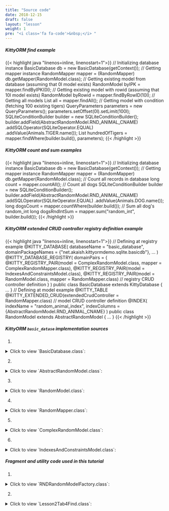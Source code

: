 ```yaml
---
title: "Source code"
date: 2018-12-15
draft: false
layout: "lesson"
weight: 1
pre: "<i class='fa fa-code'>&nbsp;</i> "
---
```

##### KittyORM find example
{{< highlight java "linenos=inline, linenostart=1">}}
// Initializing database instance
BasicDatabase db = new BasicDatabase(getContext());
// Getting mapper instance
RandomMapper mapper = (RandomMapper) db.getMapper(RandomModel.class);
// Getting existing model from database (assuming that 0l model exists)
RandomModel byIPK = mapper.findByIPK(0l);
// Getting existing model with rowid (assuming that 10l model exists)
RandomModel byRowid = mapper.findByRowID(10l);
// Getting all models
List<RandomModel> all = mapper.findAll();
// Getting model with condition (fetching 100 existing tigers)
QueryParameters parameters = new QueryParameters();
parameters.setOffset(0l).setLimit(100l);
SQLiteConditionBuilder builder = new SQLiteConditionBuilder();
builder.addField(AbstractRandomModel.RND_ANIMAL_CNAME)
       .addSQLOperator(SQLiteOperator.EQUAL)
       .addValue(Animals.TIGER.name());
List<RandomModel> hundredOfTigers = mapper.findWhere(builder.build(), parameters);
{{< /highlight >}}


##### KittyORM count and sum examples
{{< highlight java "linenos=inline, linenostart=1">}}
// Initializing database instance
BasicDatabase db = new BasicDatabase(getContext());
// Getting mapper instance
RandomMapper mapper = (RandomMapper) db.getMapper(RandomModel.class);
// Count all records in database
long count = mapper.countAll();
// Count all dogs
SQLiteConditionBuilder builder = new SQLiteConditionBuilder();
builder.addField(AbstractRandomModel.RND_ANIMAL_CNAME)
       .addSQLOperator(SQLiteOperator.EQUAL)
       .addValue(Animals.DOG.name());
long dogsCount = mapper.countWhere(builder.build());
// Sum all dog's random_int
long dogsRndIntSum = mapper.sum("random_int", builder.build());
{{< /highlight >}}

##### KittyORM extended CRUD controller registry definition example
{{< highlight java "linenos=inline, linenostart=1">}}
// Defining at registry example
@KITTY_DATABASE(
        databaseName = "basic_database",
        domainPackageNames = {"net.akaish.kittyormdemo.sqlite.basicdb"},
        ...
)
@KITTY_DATABASE_REGISTRY(
        domainPairs = {
                @KITTY_REGISTRY_PAIR(model = ComplexRandomModel.class, mapper = ComplexRandomMapper.class),
                @KITTY_REGISTRY_PAIR(model = IndexesAndConstraintsModel.class),
                @KITTY_REGISTRY_PAIR(model = RandomModel.class, mapper = RandomMapper.class) // registry CRUD controller definition
        }
)
public class BasicDatabase extends KittyDatabase {
    ...
}
// Defining at model example
@KITTY_TABLE
@KITTY_EXTENDED_CRUD(extendedCrudController = RandomMapper.class) // model CRUD controller definition
@INDEX(
        indexName = "random_animal_index",
        indexColumns = {AbstractRandomModel.RND_ANIMAL_CNAME}
)
public class RandomModel extends AbstractRandomModel {
    ...
}
{{< /highlight >}}


##### KittyORM `basic_datase` implementation sources

1. 
<details> 
  <summary>Click to view `BasicDatabase.class`: </summary>
{{< highlight java "linenos=inline, linenostart=1">}}
@KITTY_DATABASE(
        databaseName = "basic_database",
        domainPackageNames = {"net.akaish.kittyormdemo.sqlite.basicdb"},
        logTag = LOG_TAG,
        isLoggingOn = true,
        isProductionOn = true,
        isPragmaOn = true
)
@KITTY_DATABASE_REGISTRY(
        domainPairs = {
                @KITTY_REGISTRY_PAIR(model = ComplexRandomModel.class, mapper = ComplexRandomMapper.class),
                @KITTY_REGISTRY_PAIR(model = IndexesAndConstraintsModel.class),
                @KITTY_REGISTRY_PAIR(model = RandomModel.class, mapper = RandomMapper.class)
        }
)
public class BasicDatabase extends KittyDatabase {

    public static final String LOG_TAG = "BASIC DB DEMO";

    /**
     * KittyORM main database class that represents bootstrap and holder for all related with database
     * components.
     * <br> See {@link KittyDatabase#KittyDatabase(Context, String)} for more info.
     *
     * @param ctx
     */
    public BasicDatabase(Context ctx) {
        super(ctx);
    }

}
{{< /highlight >}} 
</details>

2. 
<details> 
  <summary>Click to view `AbstractRandomModel.class`: </summary>
{{< highlight java "linenos=inline, linenostart=1">}}
public abstract class AbstractRandomModel extends KittyModel {

    public static final String RND_INTEGER_CNAME = "rnd_int_custom_column_name";
    public static final String RND_ANIMAL_CNAME = "rndanimal";

    @KITTY_COLUMN(
            isIPK = true,
            columnOrder = 0
    )
    public Long id;

    @KITTY_COLUMN(
            columnOrder = 1
    )
    public int randomInt;

    @KITTY_COLUMN(
            columnOrder = 2,
            columnName = RND_INTEGER_CNAME
    )
    public Integer randomInteger;

    @KITTY_COLUMN(
            columnOrder = 3,
            columnName = RND_ANIMAL_CNAME
    )
    public Animals randomAnimal;

    @KITTY_COLUMN(
            columnOrder = 4,
            columnAffinity = TypeAffinities.TEXT
    )
    public String randomAnimalName;
}
{{< /highlight >}} 
</details>

3. 
<details> 
  <summary>Click to view `RandomModel.class`: </summary>
{{< highlight java "linenos=inline, linenostart=1">}}
@KITTY_TABLE
@KITTY_EXTENDED_CRUD(extendedCrudController = RandomMapper.class)
@INDEX(
        indexName = "random_animal_index",
        indexColumns = {AbstractRandomModel.RND_ANIMAL_CNAME}
)
public class RandomModel extends AbstractRandomModel {


    public RandomModel() {
        super();
    }

    @KITTY_COLUMN(columnOrder = 5)
    public String randomAnimalSays;

    @Override
    public String toString() {
        return new StringBuffer(64).append("[ id = ")
                                            .append(id)
                                            .append("; randomInt = ")
                                            .append(Integer.toString(randomInt))
                                            .append("; randomInteger = ")
                                            .append(randomInteger)
                                            .append("; randomAnimal = ")
                                            .append(randomAnimal)
                                            .append("; randomAnimnalLocalizedName = ")
                                            .append(randomAnimalName)
                                            .append("; randomAnimalSays = ")
                                            .append(randomAnimalSays).append(" ]").toString();
    }
}
{{< /highlight >}} 
</details>

4. 
<details> 
  <summary>Click to view `RandomMapper.class`: </summary>
{{< highlight java "linenos=inline, linenostart=1">}}
public class RandomMapper extends KittyMapper {

    public <M extends KittyModel> RandomMapper(KittyTableConfiguration tableConfiguration,
                                              M blankModelInstance,
                                              String databasePassword) {
        super(tableConfiguration, blankModelInstance, databasePassword);
    }

    protected SQLiteCondition getAnimalCondition(Animals animal) {
        return new SQLiteConditionBuilder()
                .addField(RND_ANIMAL_CNAME)
                .addSQLOperator(SQLiteOperator.EQUAL)
                .addObjectValue(animal)
                .build();
    }

    public long deleteByRandomIntegerRange(int start, int end) {
        SQLiteCondition condition = new SQLiteConditionBuilder()
                .addField("random_int")
                .addSQLOperator(GREATER_OR_EQUAL)
                .addValue(start)
                .addSQLOperator(AND)
                .addField("random_int")
                .addSQLOperator(LESS_OR_EQUAL)
                .addValue(end)
                .build();
        return deleteByWhere(condition);
    }

    public long deleteByAnimal(Animals animal) {
        return deleteByWhere(getAnimalCondition(animal));
    }

    public List<RandomModel> findByAnimal(Animals animal, long offset, long limit, boolean groupingOn) {
        SQLiteCondition condition = getAnimalCondition(animal);
        QueryParameters qparam = new QueryParameters();
        qparam.setLimit(limit).setOffset(offset);
        if(groupingOn)
            qparam.setGroupByColumns(RND_ANIMAL_CNAME);
        else
            qparam.setGroupByColumns(KittyConstants.ROWID);
        return findWhere(condition, qparam);
    }

    public List<RandomModel> findByIdRange(long fromId, long toId, boolean inclusive, Long offset, Long limit) {
        SQLiteCondition condition = new SQLiteConditionBuilder()
                .addField("id")
                .addSQLOperator(inclusive ? GREATER_OR_EQUAL : GREATER_THAN)
                .addValue(fromId)
                .addSQLOperator(AND)
                .addField("id")
                .addSQLOperator(inclusive ? LESS_OR_EQUAL : LESS_THAN)
                .addValue(toId)
                .build();
        QueryParameters qparam = new QueryParameters();
        qparam.setLimit(limit).setOffset(offset).setGroupByColumns(KittyConstants.ROWID);
        return findWhere(condition, qparam);
    }

    public List<RandomModel> findAllRandomModels(Long offset, Long limit) {
        QueryParameters qparam = new QueryParameters();
        qparam.setLimit(limit).setOffset(offset).setGroupByColumns(KittyConstants.ROWID);
        return findAll(qparam);
    }
}
{{< /highlight >}} 
</details>

5. 
<details> 
  <summary>Click to view `ComplexRandomModel.class`: </summary>
{{< highlight java "linenos=inline, linenostart=1">}}
@KITTY_TABLE
@KITTY_EXTENDED_CRUD(extendedCrudController = ComplexRandomMapper.class)
public class ComplexRandomModel extends AbstractRandomModel {

    public ComplexRandomModel() {
        super();
    }


    // Primitives
    // (boolean, int, byte, double, long, short, float)
    @KITTY_COLUMN(columnOrder = 5)
    public boolean boolF;


    @KITTY_COLUMN(columnOrder = 6)
    public byte byteF;

    @KITTY_COLUMN(columnOrder = 7)
    public double doubleF;

    @KITTY_COLUMN(columnOrder = 8)
    public long longF;

    @KITTY_COLUMN(columnOrder = 9)
    public short shortF;

    @KITTY_COLUMN(columnOrder = 10)
    public float floatF;

    // Byte array
    @KITTY_COLUMN(columnOrder = 11)
    public byte[] byteArray;

    // String (TEXT) (String, BigDecimal, BigInteger, Enum)
    @KITTY_COLUMN(columnOrder = 12)
    public String stringF;

    @KITTY_COLUMN(columnOrder = 13)
    public BigDecimal bigDecimalF;

    @KITTY_COLUMN(columnOrder = 14)
    public BigInteger bigIntegerF;

    @KITTY_COLUMN(columnOrder = 15)
    public Uri uriF;

    @KITTY_COLUMN(columnOrder = 16)
    public File fileF;

    @KITTY_COLUMN(columnOrder = 17)
    public Currency currencyF;

    // SD
    @KITTY_COLUMN(
            columnOrder = 18,
            columnAffinity = TypeAffinities.TEXT
    )
    @KITTY_COLUMN_SERIALIZATION
    public AnimalSounds stringSDF;

    @KITTY_COLUMN(columnOrder = 19)
    public SomeColours bitmapColour;

    @KITTY_COLUMN(
            columnOrder = 20,
            columnAffinity = TypeAffinities.BLOB
    )
    @KITTY_COLUMN_SERIALIZATION
    public Bitmap byteArraySDF;

    String stringSDFSerialize() {
        if(stringSDF == null) return null;
        return new GsonBuilder().create().toJson(stringSDF);
    }

    AnimalSounds stringSDFDeserialize(String cvData) {
        if(cvData == null) return null;
        if(cvData.length() == 0) return null;
        return new GsonBuilder().create().fromJson(cvData, AnimalSounds.class);
    }

    public byte[] byteArraySDFSerialize() {//byteArraySDFSerialize
        if(byteArraySDF == null) return null;
        ByteArrayOutputStream bmpStream = new ByteArrayOutputStream();
        byteArraySDF.compress(Bitmap.CompressFormat.PNG, 100, bmpStream);
        return bmpStream.toByteArray();
    }

    public Bitmap byteArraySDFDeserialize(byte[] cursorData) {
        if(cursorData == null) return null;
        if(cursorData.length == 0) return null;
        return BitmapFactory.decodeByteArray(cursorData, 0, cursorData.length);
    }

    // Primitive wrappers Boolean, Integer, Byte, Double, Short or Float
    @KITTY_COLUMN(columnOrder = 21)
    public Boolean boolFF;


    @KITTY_COLUMN(columnOrder = 22)
    public Byte byteFF;

    @KITTY_COLUMN(columnOrder = 23)
    public Double doubleFF;

    @KITTY_COLUMN(columnOrder = 24)
    public Short shortFF;

    @KITTY_COLUMN(columnOrder = 25)
    public Float floatFF;


    // Long represented types Long, Date, Calendar, Timestamp
    @KITTY_COLUMN(columnOrder = 26)
    public Long longFF;

    @KITTY_COLUMN(columnOrder = 27)
    public Date dateF;

    @KITTY_COLUMN(columnOrder = 28)
    public Calendar calendarF;

    @KITTY_COLUMN(columnOrder = 29)
    public Timestamp timestampF;

    @Override
    public String toString() {
        StringBuffer out = new StringBuffer(256);
        out.append("Long id : "+id+"\r\n");
        out.append("int randomInt : "+randomInt+"\r\n");
        out.append("String stringF : "+stringF+"\r\n");
        out.append("BigInteger bigIntegerF : "+bigIntegerF+"\r\n");
        out.append("SomeColours bitmapColour : "+bitmapColour+"\r\n");
        out.append("Short shortFF : "+shortFF+"\r\n");
        out.append("Timestamp timestampF (HReadable) : "+timestampF+"\r\n");
        out.append("AnimalSounds stringSDF (HReadable) : "+stringSDFSerialize()+"\r\n");
        out.append("Uri uriF : " + uriF+"\r\n");
        out.append("Currency currencyF : " + currencyF.getSymbol()+"\r\n");
        out.append("... \r\n");
        return out.toString();
    }

    public String toShortString() {
        StringBuffer out = new StringBuffer(256);
        out.append("[ Long id : "+id+"; ");
        out.append("int randomInt : "+randomInt+"; ");
        out.append("String stringF : "+stringF+"; ");
        out.append("BigInteger bigIntegerF : "+bigIntegerF+"; ");
        out.append("SomeColours bitmapColour : "+bitmapColour+"; ");
        out.append("Short shortFF : "+shortFF+"; ");
        out.append("Timestamp timestampF (HReadable) : "+timestampF+"; ... ]");
        return out.toString();
    }

    @Deprecated
    public String toHTMLString() {
        StringBuffer out = new StringBuffer(2048);
        out.append("<br>Long id : "+id.toString()+"\r\n");
        out.append("<br><b>PRIMITIVES</b>"+"\r\n");
        out.append("<br>boolean boolF : "+Boolean.toString(boolF)+"\r\n");
        out.append("<br>int randomInt : "+Integer.toString(randomInt)+"\r\n");
        out.append("<br>byte byteF : "+Byte.toString(byteF)+"\r\n");
        out.append("<br>double doubleF : "+Double.toString(doubleF)+"\r\n");
        out.append("<br>long longF : "+Long.toString(longF)+"\r\n");
        out.append("<br>short shortF : "+Short.toString(shortF)+"\r\n");
        out.append("<br>float floatF : "+Float.toString(floatF)+"\r\n");
        out.append("<br>byte[] byteArray : "+byteArrayToString(byteArray)+"\r\n");
        out.append("<br><b>STRING AFFINITIES</b>"+"\r\n");
        out.append("<br>String randomAnimalName : "+randomAnimalName+"\r\n");
        out.append("<br>String stringF : "+stringF+"\r\n");
        out.append("<br>BigDecimal bigDecimalF : "+bigDecimalF.toEngineeringString()+"\r\n");
        out.append("<br>BigInteger bigIntegerF : "+bigIntegerF.toString()+"\r\n");
        out.append("<br>Animals randomAnimal : "+randomAnimal.toString()+"\r\n");
        out.append("<br><b>SERIALIZATION AND DESERIALIZATION</b>"+"\r\n");
        out.append("<br>AnimalSounds stringSDF : "+stringSDFSerialize()+"\r\n");
        out.append("<br>SomeColours bitmapColour : "+bitmapColour.toString()+"\r\n");
        out.append("<br><b>PRIMITIVE WRAPPERS</b>"+"\r\n");
        out.append("<br>Boolean boolFF : "+boolFF.toString()+"\r\n");
        out.append("<br>Integer randomInteger : "+randomInteger.toString()+"\r\n");
        out.append("<br>Byte byteFF : "+byteFF.toString()+"\r\n");
        out.append("<br>Double doubleFF : "+doubleFF.toString()+"\r\n");
        out.append("<br>Short shortFF : "+shortFF.toString()+"\r\n");
        out.append("<br>Float floatFF :"+floatFF.toString()+"\r\n");
        out.append("<br><b>LONG REPRESENTED TYPES</b>"+"\r\n");
        out.append("<br>Long longFF : "+longFF.toString()+"\r\n");
        out.append("<br>Date dateF : "+Long.toString(dateF.getTime())+"\r\n");
        out.append("<br>Calendar calendarF : "+Long.toString(calendarF.getTimeInMillis())+"\r\n");
        out.append("<br>Timestamp timestampF : "+Long.toString(timestampF.getTime())+"\r\n");
        out.append("<br>Date dateF (HReadable) : "+dateF.toString()+"\r\n");
        out.append("<br>Calendar calendarF (HReadable) : "+calendarF.getTime().toString()+"\r\n");
        out.append("<br>Timestamp timestampF (HReadable) : "+timestampF.toString()+"\r\n");
        return out.toString();
    }

    public String byteArrayToString(byte[] toString) {
        String[] strings = new String[toString.length];
        for(int i = 0; i < toString.length; i++) {
            strings[i] = Byte.toString(toString[i]);
        }
        return KittyUtils.implodeWithCommaInBKT(strings);
    }
}
{{< /highlight >}} 
</details>

6. 
<details> 
  <summary>Click to view `IndexesAndConstraintsModel.class`: </summary>
{{< highlight java "linenos=inline, linenostart=1">}}
@KITTY_TABLE(tableName = "cai")
@FOREIGN_KEY_T(
        name = "CAI_FK",
        columns = {IndexesAndConstraintsModel.RANDOM_ID_CNAME},
        reference = @FOREIGN_KEY_REFERENCE(
                foreignTableName = "random",
                foreignTableColumns = {"id"},
                onUpdate = OnUpdateDeleteActions.CASCADE,
                onDelete = OnUpdateDeleteActions.CASCADE
        )
)
@INDEX(indexColumns = {"creation_date"})
public class IndexesAndConstraintsModel extends KittyModel {
    static final String RANDOM_ID_CNAME = "rnd_id";

    @KITTY_COLUMN(columnOrder = 0)
    @PRIMARY_KEY
    @NOT_NULL
    public Long id;

    @KITTY_COLUMN(columnOrder = 1)
    @NOT_NULL
    @UNIQUE
    public Long rndId;

    @KITTY_COLUMN(columnOrder = 2)
    @CHECK(checkExpression = "animal IN (\"CAT\", \"TIGER\", \"LION\")") // only cats allowed to this party
    public Animals animal;

    @KITTY_COLUMN(columnOrder = 3)
    @DEFAULT(signedInteger = 28) // You can choose for options for default declaration, if nothing set than 0 value would be used
    @NOT_NULL
    public Integer defaultNumber;

    @KITTY_COLUMN(columnOrder = 4)
    @DEFAULT(
            predefinedLiteralValue = LiteralValues.CURRENT_DATE
    )
    @NOT_NULL
    public String creationDate;

    @KITTY_COLUMN(columnOrder = 5)
    @DEFAULT(
            predefinedLiteralValue = LiteralValues.CURRENT_TIMESTAMP
    )
    @ONE_COLUMN_INDEX(unique = true, indexName = "IAC_unique_index_creation_timestamp")
    @NOT_NULL
    public Timestamp creationTmstmp;

    @Override
    public String toString() {
        StringBuilder sb = new StringBuilder(64);
        sb.append("[ RowID = ").append(getRowID())
                .append(" ; id = ").append(id)
                .append(" ; rndId = ").append(rndId)
                .append(" ; animal = ").append(animal)
                .append(" ; defaultNumber = ").append(defaultNumber)
                .append(" ; creationDate = ").append(creationDate)
                .append(" ; creationTmstmp = ").append(creationTmstmp).append(" ]");
        return sb.toString();
    }
}
{{< /highlight >}} 
</details>


##### Fragment and utility code used in this tutorial

1. 
<details> 
  <summary>Click to view `RNDRandomModelFactory.class`: </summary>
{{< highlight java "linenos=inline, linenostart=1">}}
public class RNDRandomModelFactory {

    private final Context context;
    private final Random randomizer;

    private final SparseArray<String> randomAnimalSays = new SparseArray<>();
    private final SparseArray<String> randomAnimalLocalizedName = new SparseArray<>();

    public RNDRandomModelFactory(Context context) {
        super();
        this.context = context;
        this.randomizer = new Random();

        // Lol, getContext().getString() method is slow, calling for each new random model this method twice causes 55% of all execution time of generating new random model (!)
        // Right now getting those string causes only 14% of execution time
        randomAnimalSays.append(Animals.getLocalizedAnimalSaysResource(Animals.BEAR), context.getString(Animals.getLocalizedAnimalSaysResource(Animals.BEAR)));
        randomAnimalSays.append(Animals.getLocalizedAnimalSaysResource(Animals.CAT), context.getString(Animals.getLocalizedAnimalSaysResource(Animals.CAT)));
        randomAnimalSays.append(Animals.getLocalizedAnimalSaysResource(Animals.DOG), context.getString(Animals.getLocalizedAnimalSaysResource(Animals.DOG)));
        randomAnimalSays.append(Animals.getLocalizedAnimalSaysResource(Animals.GOAT), context.getString(Animals.getLocalizedAnimalSaysResource(Animals.GOAT)));
        randomAnimalSays.append(Animals.getLocalizedAnimalSaysResource(Animals.LION), context.getString(Animals.getLocalizedAnimalSaysResource(Animals.LION)));
        randomAnimalSays.append(Animals.getLocalizedAnimalSaysResource(Animals.SHEEP), context.getString(Animals.getLocalizedAnimalSaysResource(Animals.SHEEP)));
        randomAnimalSays.append(Animals.getLocalizedAnimalSaysResource(Animals.TIGER), context.getString(Animals.getLocalizedAnimalSaysResource(Animals.TIGER)));
        randomAnimalSays.append(Animals.getLocalizedAnimalSaysResource(Animals.WOLF), context.getString(Animals.getLocalizedAnimalSaysResource(Animals.WOLF)));


        randomAnimalLocalizedName.append(Animals.getLocalizedAnimalNameResource(Animals.BEAR), context.getString(Animals.getLocalizedAnimalNameResource(Animals.BEAR)));
        randomAnimalLocalizedName.append(Animals.getLocalizedAnimalNameResource(Animals.CAT), context.getString(Animals.getLocalizedAnimalNameResource(Animals.CAT)));
        randomAnimalLocalizedName.append(Animals.getLocalizedAnimalNameResource(Animals.DOG), context.getString(Animals.getLocalizedAnimalNameResource(Animals.DOG)));
        randomAnimalLocalizedName.append(Animals.getLocalizedAnimalNameResource(Animals.GOAT), context.getString(Animals.getLocalizedAnimalNameResource(Animals.GOAT)));
        randomAnimalLocalizedName.append(Animals.getLocalizedAnimalNameResource(Animals.LION), context.getString(Animals.getLocalizedAnimalNameResource(Animals.LION)));
        randomAnimalLocalizedName.append(Animals.getLocalizedAnimalNameResource(Animals.SHEEP), context.getString(Animals.getLocalizedAnimalNameResource(Animals.SHEEP)));
        randomAnimalLocalizedName.append(Animals.getLocalizedAnimalNameResource(Animals.TIGER), context.getString(Animals.getLocalizedAnimalNameResource(Animals.TIGER)));
        randomAnimalLocalizedName.append(Animals.getLocalizedAnimalNameResource(Animals.WOLF), context.getString(Animals.getLocalizedAnimalNameResource(Animals.WOLF)));

    }

    public RandomModel newRandomModel() {
        RandomModel out = new RandomModel();
        out.randomInt = randomizer.nextInt();
        out.randomInteger = randomizer.nextInt();
        out.randomAnimal = Animals.rndAnimal(randomizer);
        out.randomAnimalSays = randomAnimalSays.get(Animals.getLocalizedAnimalSaysResource(out.randomAnimal));
        out.randomAnimalName = randomAnimalLocalizedName.get(Animals.getLocalizedAnimalNameResource(out.randomAnimal));
        return out;
    }
}
{{< /highlight >}} 
</details>

2. 
<details> 
  <summary>Click to view `Lesson2Tab4Find.class`: </summary>
{{< highlight java "linenos=inline, linenostart=1">}}
public class Lesson2Tab4Find extends Lesson2BaseFragment {

    // Pagination start
    Button firstPage;
    Button pageUp;
    Button pageDown;
    Button lastPage;

    SQLiteCondition currentCondition;
    FindResultsPager pager;

    ListView pagerEntitiesLW;
    TextView expandedTitleTW;
    TextView paginationCounterTW;

    BasicRandomModelAdapter entitiesAdapter;

    String expandedPanelTitlePattern;
    String expandedPanelPageCounterTitlePattern;
    // Pagination end

    // Fragment controls
    EditText findByIdET;
    Button findByIdButton;

    EditText findByRangeStartET;
    EditText findByRangeEndET;
    Button findByRangeButton;

    Button findByAnimalButton;

    Button findAllButton;

    public Lesson2Tab4Find(){};

    @Override
    public View onCreateView(LayoutInflater inflater, ViewGroup container, Bundle savedInstanceState) {
        View rootView = inflater.inflate(R.layout.lesson2_tab4_find, container, false);

        setAnimalSpinner(rootView, R.id.l2_t4_spinner, new AdapterView.OnItemSelectedListener() {
            @Override
            public void onItemSelected(AdapterView<?> parent, View view, int position, long id) {

            }

            @Override
            public void onNothingSelected(AdapterView<?> parent) {

            }
        });

        setUpPagination(rootView);

        findByIdET = rootView.findViewById(R.id.l2_t4_et_id);
        findByIdButton = rootView.findViewById(R.id.l2_t4_find_by_id_button);
        findByIdButton.setOnClickListener(new View.OnClickListener() {
            @Override
            public void onClick(View v) {
                findById();
            }
        });

        findByRangeStartET = rootView.findViewById(R.id.l2_t4_et_id_range_start);
        findByRangeEndET = rootView.findViewById(R.id.l2_t4_et_id_range_end);
        findByRangeButton = rootView.findViewById(R.id.l2_t4_find_by_range_button);
        findByRangeButton.setOnClickListener(new View.OnClickListener() {
            @Override
            public void onClick(View v) {
                findByRange();
            }
        });

        findByAnimalButton = rootView.findViewById(R.id.l2_t4_find_by_animal);
        findByAnimalButton.setOnClickListener(new View.OnClickListener() {
            @Override
            public void onClick(View v) {
                findByAnimal();
            }
        });

        findAllButton  = rootView.findViewById(R.id._l2_t4_find_all_button);
        findAllButton.setOnClickListener(new View.OnClickListener() {
            @Override
            public void onClick(View v) {
                findAll();
            }
        });

        reloadPager();

        return rootView;
    }

    void findById() {
        String inputId = findByIdET.getText().toString();
        if(inputId == null) {
            getLessonActivity().showWarningDialog(
                    R.string._warning_dialog_title,
                    R.string._l2_t4_find_by_id_message,
                    R.string._warning_dialog_ok_button_text
            );
            return;
        }
        if(inputId.length() == 0) {
            getLessonActivity().showWarningDialog(
                    R.string._warning_dialog_title,
                    R.string._l2_t4_find_by_id_message,
                    R.string._warning_dialog_ok_button_text
            );
            return;
        }
        Long idToFind = null;
        try {
            idToFind = Long.valueOf(inputId);
        } catch (Exception e) {
            getLessonActivity().showWarningDialog(
                    R.string._warning_dialog_title,
                    R.string._l2_t4_find_by_id_message,
                    R.string._warning_dialog_ok_button_text
            );
            return;
        }
        if(idToFind < 1) {
            getLessonActivity().showWarningDialog(
                    R.string._warning_dialog_title,
                    R.string._l2_t4_find_by_id_must_be_positive,
                    R.string._warning_dialog_ok_button_text
            );
            return;
        }
        SQLiteConditionBuilder builder = new SQLiteConditionBuilder();
        builder.addField("id").addSQLOperator(SQLiteOperator.EQUAL).addValue(idToFind);
        setPaginationResults(builder.build());
    }

    void findByRange() {
        String rangeStart = findByRangeStartET.getText().toString();
        String rangeEnd = findByRangeEndET.getText().toString();
        if(rangeStart == null || rangeEnd == null) {
            getLessonActivity().showWarningDialog(
                    R.string._warning_dialog_title,
                    R.string._l2_t4_find_by_range_message,
                    R.string._warning_dialog_ok_button_text
            );
            return;
        }
        if(rangeStart.length() == 0 || rangeEnd.length() == 0) {
            getLessonActivity().showWarningDialog(
                    R.string._warning_dialog_title,
                    R.string._l2_t4_find_by_range_message,
                    R.string._warning_dialog_ok_button_text
            );
            return;
        }
        int rangeStartInt = 0; int rangeEndInt = 0;
        try {
            rangeStartInt = Integer.parseInt(rangeStart);
            rangeEndInt = Integer.parseInt(rangeEnd);
        } catch (Exception e) {
            getLessonActivity().showWarningDialog(
                    R.string._warning_dialog_title,
                    R.string._l2_t4_find_by_range_message,
                    R.string._warning_dialog_ok_button_text
            );
            return;
        }
        SQLiteConditionBuilder builder = new SQLiteConditionBuilder();
        builder.addField("random_int")
                .addSQLOperator(SQLiteOperator.GREATER_OR_EQUAL)
                .addValue(rangeStartInt)
                .addSQLOperator(SQLiteOperator.AND)
                .addField("random_int")
                .addSQLOperator(SQLiteOperator.LESS_OR_EQUAL)
                .addValue(rangeEndInt);
        setPaginationResults(builder.build());
    }

    void findByAnimal() {
        String animalStr = (String) animalSpinner.getSelectedItem();
        if(animalStr.equals(animalAdapter.getItem(animalAdapter.getCount()))) {
            getLessonActivity().showWarningDialog(
                    R.string._warning_dialog_title,
                    R.string._l2_t4_find_by_animal_message,
                    R.string._warning_dialog_ok_button_text
            );
            return;
        }
        Animals animal = Animals.valueOf(animalStr);
        SQLiteConditionBuilder builder = new SQLiteConditionBuilder();
        builder.addField(AbstractRandomModel.RND_ANIMAL_CNAME)
                .addSQLOperator(SQLiteOperator.EQUAL)
                .addValue(animal.name());
        setPaginationResults(builder.build());
    }

    void findAll() {
        currentCondition = new SQLiteConditionBuilder().addValue(1)
                                                       .build();
        setPaginationResults(currentCondition);
    }

    @Override
    public void onVisible() {
        reloadPager();
    }

    void reloadPager() {
        new ReloadPagerTask().execute(0l);
    }

    void setUpPagination(View root) {
        firstPage = root.findViewById(R.id._l2_t4_pagination_at_start);
        pageUp = root.findViewById(R.id._l2_t4_pagination_page_up);
        pageDown = root.findViewById(R.id._l2_t4_pagination_page_down);
        lastPage = root.findViewById(R.id._l2_t4_pagination_end);
        pagerEntitiesLW = root.findViewById(R.id._l2_t4_find_result_enteties_list);
        paginationCounterTW = root.findViewById(R.id._l2_t4_page_counter);
        expandedTitleTW = root.findViewById(R.id._l2_t4_expanded_panel_title);
        entitiesAdapter = new BasicRandomModelAdapter(getContext(), new LinkedList<RandomModel>());
        pagerEntitiesLW.setAdapter(entitiesAdapter);
        pagerEntitiesLW.setOnTouchListener(new View.OnTouchListener() {

            // Setting on Touch Listener for handling the touch inside ScrollView
            @Override
            public boolean onTouch(View v, MotionEvent event) {
                // Disallow the touch request for parent scroll on touch of child view
                v.getParent().requestDisallowInterceptTouchEvent(true);
                return false;
            }
        });
        pagerEntitiesLW.setOnItemClickListener(new AdapterView.OnItemClickListener() {
            @Override
            public void onItemClick(AdapterView<?> parent, View view, int position, long id) {
                RandomModel model = entitiesAdapter.getItem(position);
                Toast.makeText(
                        getLessonActivity(),
                        format(
                                getString(R.string._l2_t4_pager_select_entity_pattern),
                                model.id
                        ), Toast.LENGTH_SHORT
                ).show();
                setLoadedModelId(model.id);

            }
        });
        expandedPanelTitlePattern = getString(R.string._l2_t4_expanded_title_pattern);
        expandedPanelPageCounterTitlePattern = getString(R.string._l2_t4_pager_pattern);
        paginationCounterTW.setText(format(expandedPanelPageCounterTitlePattern,0, 0));
        expandedTitleTW.setText(format(expandedPanelTitlePattern, 0));
        firstPage.setOnClickListener(new View.OnClickListener() {
            @Override
            public void onClick(View v) {
                loadPage(1l);
            }
        });
        pageUp.setOnClickListener(new View.OnClickListener() {
            @Override
            public void onClick(View v) {
                if(pager != null) {
                    loadPage(pager.currentPage-1);
                }
            }
        });
        pageDown.setOnClickListener(new View.OnClickListener() {
            @Override
            public void onClick(View v) {
                if(pager != null) {
                    loadPage(pager.currentPage+1);
                }
            }
        });
        lastPage.setOnClickListener(new View.OnClickListener() {
            @Override
            public void onClick(View v) {
                if(pager != null) {
                    loadPage(pager.getPagesCount());
                }
            }
        });
    }

    void setPaginationResults(SQLiteCondition condition) {
        RandomMapper mapper = getMapper();
        this.currentCondition = condition;
        this.pager = new FindResultsPager(mapper.countWhere(condition, null));
        mapper.close();
        loadPage(1l);
    }

    void setPaginationButtonsState() {
        if(pager == null || currentCondition == null) {
            firstPage.setEnabled(false);
            firstPage.setTextColor(getColourForPB(false));
            pageUp.setEnabled(false);
            pageUp.setTextColor(getColourForPB(false));
            pageDown.setEnabled(false);
            pageDown.setTextColor(getColourForPB(false));
            lastPage.setEnabled(false);
            lastPage.setTextColor(getColourForPB(false));
        } else {
            firstPage.setEnabled(!pager.isFirstPage());
            firstPage.setTextColor(getColourForPB(!pager.isFirstPage()));
            pageUp.setEnabled(!pager.isFirstPage());
            pageUp.setTextColor(getColourForPB(!pager.isFirstPage()));
            pageDown.setEnabled(!pager.isLastPage());
            pageDown.setTextColor(getColourForPB(!pager.isLastPage()));
            lastPage.setEnabled(!pager.isLastPage());
            lastPage.setTextColor(getColourForPB(!pager.isLastPage()));
        }
    }

    int getColourForPB(boolean isActive) {
        if(isActive)
            return getResources().getColor(R.color.colorGrayLightest);
        return getResources().getColor(R.color.colorPrimaryDark);
    }

    void loadPage(long pageNumber) {
        if(currentCondition == null || pager == null) {
            entitiesAdapter.notifyDataSetChanged();
            paginationCounterTW.setText(format(expandedPanelPageCounterTitlePattern, 0, 0));
            expandedTitleTW.setText(format(expandedPanelTitlePattern, 0));
            setPaginationButtonsState();
            return;
        }

        pager.setCurrentPage(pageNumber);
        entitiesAdapter.clear();

        RandomMapper mapper = getMapper();
        List<RandomModel> page = mapper.findWhere(currentCondition, pager.getQueryParameter());
        mapper.close();
        if(page == null) {
            entitiesAdapter.notifyDataSetChanged();
            paginationCounterTW.setText(format(expandedPanelPageCounterTitlePattern, 0, 0));
            expandedTitleTW.setText(format(expandedPanelTitlePattern, 0));
        } else {
            entitiesAdapter.addAll(page);
            entitiesAdapter.notifyDataSetChanged();
            paginationCounterTW.setText(format(
                    expandedPanelPageCounterTitlePattern,
                    pager.currentPage,
                    pager.getPagesCount()
            ));
            expandedTitleTW.setText(format(expandedPanelTitlePattern, pager.entitiesAmount));
        }
        setPaginationButtonsState();
    }

    class FindResultsPager {
        long entitiesAmount;
        long currentPage = 1l;
        final long entitiesPerPage = 50l;

        void setCurrentPage(long pageNumber) {
            if(getPagesCount() == 0) {
                currentPage = 1l;
                return;
            }
            if(pageNumber < 1l) {
                currentPage = 1l;
                return;
            }
            if(pageNumber > getPagesCount()) {
                currentPage = getPagesCount();
                return;
            }
            currentPage = pageNumber;
        }

        boolean isFirstPage() {
            if(currentPage == 1l) return true;
            return false;
        }

        boolean isLastPage() {
            if(currentPage == getPagesCount()) return true;
            return false;
        }

        long getPagesCount() {
            if((entitiesAmount % entitiesPerPage) > 0) {
                return (entitiesAmount / entitiesPerPage)+1;
            } else {
                return (entitiesAmount / entitiesPerPage);
            }
        }

        FindResultsPager(long entitiesAmount) {
            this.entitiesAmount = entitiesAmount;
        }

        long getCurrentPage() {
            return currentPage;
        }

        long getOffset(long pageNumber) {
            return entitiesPerPage * pageNumber;
        }

        long getLimit() {
            return entitiesPerPage;
        }

        QueryParameters getQueryParameter() {
            QueryParameters parameters = new QueryParameters();
            parameters.setLimit(entitiesPerPage);
            long offset = (currentPage - 1) * entitiesPerPage;
            parameters.setOffset(offset);
            parameters.setOrderByColumns("id");
            parameters.setOrderAscDesc(AscDesc.ASCENDING);
            return parameters;
        }
    }


    // Fab menu section
    // Fab menu section

    @Override
    public View.OnClickListener helpFabMenuAction() {
        return new View.OnClickListener() {
            @Override
            public void onClick(View v) {
                ((KittyTutorialActivity)getActivity()).showWebViewDialog(LessonsUriConstants.L2_T4_TUTORIAL);
            }
        };
    }

    @Override
    public View.OnClickListener sourceFabMenuAction() {
        return new View.OnClickListener() {
            @Override
            public void onClick(View v) {
                ((KittyTutorialActivity)getActivity()).showWebViewDialog(LessonsUriConstants.L2_T4_SOURCE);
            }
        };
    }

    @Override
    public View.OnClickListener schemaFabMenuAction() {
        return new View.OnClickListener() {
            @Override
            public void onClick(View v) {
                ((KittyTutorialActivity)getActivity()).showWebViewDialog(LessonsUriConstants.L2_T4_SCHEMA);
            }
        };
    }

    @Override
    protected int snackbarMessageResource() {
        return R.string._l2_t4_snackbar_message;
    }

    class ReloadPagerTask extends AsyncTask<Long, Long, ArrayList<RandomModel>> {
        ProgressDialog dialog;

        @Override
        protected void onPreExecute() {
        }

        @Override
        protected ArrayList<RandomModel> doInBackground(Long... params) {
            long oldPage = 1l;
            if(pager != null)
                oldPage = pager.currentPage;
            RandomMapper mapper = getMapper();
            pager = new FindResultsPager(mapper.countWhere(currentCondition, null));
            mapper.close();
            ArrayList<RandomModel> page = getPage(1l);
            if(pager != null) {
                if(oldPage != 1l) {
                    if(oldPage <= pager.getPagesCount()) {
                        page = getPage(oldPage);
                    }
                }
            }
            return page;
        }

        private ArrayList<RandomModel> getPage(Long pageNumber) {
            if(currentCondition == null || pager == null) {
                return null;
            }
            pager.setCurrentPage(pageNumber);
            RandomMapper mapper = getMapper();
            ArrayList<RandomModel> page = (ArrayList)mapper.findWhere(currentCondition, pager.getQueryParameter());
            mapper.close();
            return page;
        }

        @Override
        protected void onPostExecute(ArrayList<RandomModel> result) {
//            dialog.cancel();
            if(currentCondition == null || pager == null) {
                entitiesAdapter.notifyDataSetChanged();
                paginationCounterTW.setText(format(expandedPanelPageCounterTitlePattern, 0, 0));
                expandedTitleTW.setText(format(expandedPanelTitlePattern, 0));
                setPaginationButtonsState();
                return;
            } else {
                entitiesAdapter.clear();
                if(result == null) {
                    entitiesAdapter.notifyDataSetChanged();
                    paginationCounterTW.setText(format(expandedPanelPageCounterTitlePattern, 0, 0));
                    expandedTitleTW.setText(format(expandedPanelTitlePattern, 0));
                } else {
                    entitiesAdapter.addAll(result);
                    entitiesAdapter.notifyDataSetChanged();
                    paginationCounterTW.setText(format(
                            expandedPanelPageCounterTitlePattern,
                            pager.currentPage,
                            pager.getPagesCount()
                    ));
                    expandedTitleTW.setText(format(expandedPanelTitlePattern, pager.entitiesAmount));
                }
                setPaginationButtonsState();
            }
        }
    }
}

{{< /highlight >}} 
</details>
